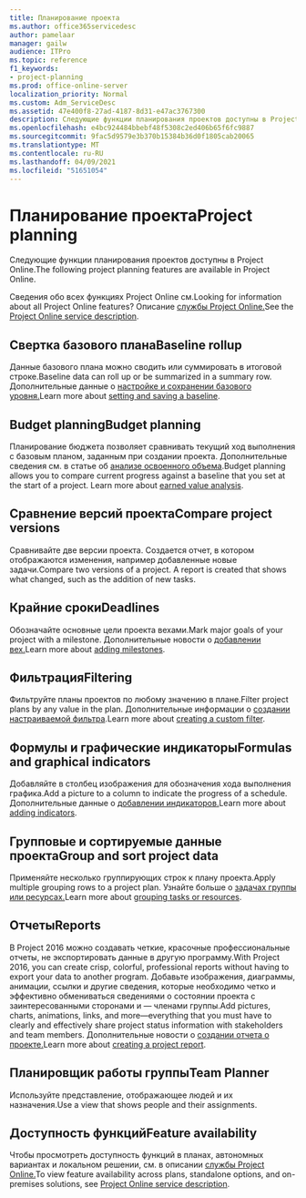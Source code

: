 ```yaml
---
title: Планирование проекта
ms.author: office365servicedesc
author: pamelaar
manager: gailw
audience: ITPro
ms.topic: reference
f1_keywords:
- project-planning
ms.prod: office-online-server
localization_priority: Normal
ms.custom: Adm_ServiceDesc
ms.assetid: 47e400f8-27ad-4187-8d31-e47ac3767300
description: Следующие функции планирования проектов доступны в Project Online.
ms.openlocfilehash: e4bc924484bbebf48f5308c2ed406b65f6fc9887
ms.sourcegitcommit: 9fac5d9579e3b370b15384b36d0f1805cab20065
ms.translationtype: MT
ms.contentlocale: ru-RU
ms.lasthandoff: 04/09/2021
ms.locfileid: "51651054"
---
```

# <a name="project-planning"></a><span data-ttu-id="e7897-103">Планирование проекта</span><span class="sxs-lookup"><span data-stu-id="e7897-103">Project planning</span></span>

<span data-ttu-id="e7897-104">Следующие функции планирования проектов доступны в Project Online.</span><span class="sxs-lookup"><span data-stu-id="e7897-104">The following project planning features are available in Project Online.</span></span>
  
<span data-ttu-id="e7897-105">Сведения обо всех функциях Project Online см.</span><span class="sxs-lookup"><span data-stu-id="e7897-105">Looking for information about all Project Online features?</span></span> <span data-ttu-id="e7897-106">Описание [службы Project Online.](project-online-service-description.md)</span><span class="sxs-lookup"><span data-stu-id="e7897-106">See the [Project Online service description](project-online-service-description.md).</span></span>
  
## <a name="baseline-rollup"></a><span data-ttu-id="e7897-107">Свертка базового плана</span><span class="sxs-lookup"><span data-stu-id="e7897-107">Baseline rollup</span></span>

<span data-ttu-id="e7897-108">Данные базового плана можно сводить или суммировать в итоговой строке.</span><span class="sxs-lookup"><span data-stu-id="e7897-108">Baseline data can roll up or be summarized in a summary row.</span></span> <span data-ttu-id="e7897-109">Дополнительные данные о [настройке и сохранении базового уровня.](https://go.microsoft.com/fwlink/p/?LinkId=271346)</span><span class="sxs-lookup"><span data-stu-id="e7897-109">Learn more about [setting and saving a baseline](https://go.microsoft.com/fwlink/p/?LinkId=271346).</span></span>
  
## <a name="budget-planning"></a><span data-ttu-id="e7897-110">Budget planning</span><span class="sxs-lookup"><span data-stu-id="e7897-110">Budget planning</span></span>

<span data-ttu-id="e7897-p103">Планирование бюджета позволяет сравнивать текущий ход выполнения с базовым планом, заданным при создании проекта. Дополнительные сведения см. в статье об [анализе освоенного объема](https://go.microsoft.com/fwlink/p/?LinkId=271336).</span><span class="sxs-lookup"><span data-stu-id="e7897-p103">Budget planning allows you to compare current progress against a baseline that you set at the start of a project. Learn more about [earned value analysis](https://go.microsoft.com/fwlink/p/?LinkId=271336).</span></span>
  
## <a name="compare-project-versions"></a><span data-ttu-id="e7897-113">Сравнение версий проекта</span><span class="sxs-lookup"><span data-stu-id="e7897-113">Compare project versions</span></span>

<span data-ttu-id="e7897-p104">Сравнивайте две версии проекта. Создается отчет, в котором отображаются изменения, например добавленные новые задачи.</span><span class="sxs-lookup"><span data-stu-id="e7897-p104">Compare two versions of a project. A report is created that shows what changed, such as the addition of new tasks.</span></span>
  
## <a name="deadlines"></a><span data-ttu-id="e7897-116">Крайние сроки</span><span class="sxs-lookup"><span data-stu-id="e7897-116">Deadlines</span></span>

<span data-ttu-id="e7897-117">Обозначайте основные цели проекта вехами.</span><span class="sxs-lookup"><span data-stu-id="e7897-117">Mark major goals of your project with a milestone.</span></span> <span data-ttu-id="e7897-118">Дополнительные новости о [добавлении вех.](https://go.microsoft.com/fwlink/p/?LinkId=271339)</span><span class="sxs-lookup"><span data-stu-id="e7897-118">Learn more about [adding milestones](https://go.microsoft.com/fwlink/p/?LinkId=271339).</span></span>
  
## <a name="filtering"></a><span data-ttu-id="e7897-119">Фильтрация</span><span class="sxs-lookup"><span data-stu-id="e7897-119">Filtering</span></span>

<span data-ttu-id="e7897-120">Фильтруйте планы проектов по любому значению в плане.</span><span class="sxs-lookup"><span data-stu-id="e7897-120">Filter project plans by any value in the plan.</span></span> <span data-ttu-id="e7897-121">Дополнительные информации о [создании настраиваемой фильтра](https://go.microsoft.com/fwlink/p/?LinkId=271341).</span><span class="sxs-lookup"><span data-stu-id="e7897-121">Learn more about [creating a custom filter](https://go.microsoft.com/fwlink/p/?LinkId=271341).</span></span>
  
## <a name="formulas-and-graphical-indicators"></a><span data-ttu-id="e7897-122">Формулы и графические индикаторы</span><span class="sxs-lookup"><span data-stu-id="e7897-122">Formulas and graphical indicators</span></span>

<span data-ttu-id="e7897-123">Добавляйте в столбец изображения для обозначения хода выполнения графика.</span><span class="sxs-lookup"><span data-stu-id="e7897-123">Add a picture to a column to indicate the progress of a schedule.</span></span> <span data-ttu-id="e7897-124">Дополнительные данные о [добавлении индикаторов.](https://go.microsoft.com/fwlink/p/?LinkId=271340)</span><span class="sxs-lookup"><span data-stu-id="e7897-124">Learn more about [adding indicators](https://go.microsoft.com/fwlink/p/?LinkId=271340).</span></span>
  
## <a name="group-and-sort-project-data"></a><span data-ttu-id="e7897-125">Групповые и сортируемые данные проекта</span><span class="sxs-lookup"><span data-stu-id="e7897-125">Group and sort project data</span></span>

<span data-ttu-id="e7897-126">Применяйте несколько группирующих строк к плану проекта.</span><span class="sxs-lookup"><span data-stu-id="e7897-126">Apply multiple grouping rows to a project plan.</span></span> <span data-ttu-id="e7897-127">Узнайте больше о [задачах группы или ресурсах.](https://go.microsoft.com/fwlink/p/?LinkId=271326)</span><span class="sxs-lookup"><span data-stu-id="e7897-127">Learn more about [grouping tasks or resources](https://go.microsoft.com/fwlink/p/?LinkId=271326).</span></span>
  
## <a name="reports"></a><span data-ttu-id="e7897-128">Отчеты</span><span class="sxs-lookup"><span data-stu-id="e7897-128">Reports</span></span>

<span data-ttu-id="e7897-129">В Project 2016 можно создавать четкие, красочные профессиональные отчеты, не экспортировать данные в другую программу.</span><span class="sxs-lookup"><span data-stu-id="e7897-129">With Project 2016, you can create crisp, colorful, professional reports without having to export your data to another program.</span></span> <span data-ttu-id="e7897-130">Добавьте изображения, диаграммы, анимации, ссылки и другие сведения, которые необходимо четко и эффективно обмениваться сведениями о состоянии проекта с заинтересованными сторонами и &mdash; членами группы.</span><span class="sxs-lookup"><span data-stu-id="e7897-130">Add pictures, charts, animations, links, and more&mdash;everything that you must have to clearly and effectively share project status information with stakeholders and team members.</span></span> <span data-ttu-id="e7897-131">Дополнительные новости о [создании отчета о проекте.](https://go.microsoft.com/fwlink/p/?LinkId=271349)</span><span class="sxs-lookup"><span data-stu-id="e7897-131">Learn more about [creating a project report](https://go.microsoft.com/fwlink/p/?LinkId=271349).</span></span>
  
## <a name="team-planner"></a><span data-ttu-id="e7897-132">Планировщик работы группы</span><span class="sxs-lookup"><span data-stu-id="e7897-132">Team Planner</span></span>

<span data-ttu-id="e7897-133">Используйте представление, отображающее людей и их назначения.</span><span class="sxs-lookup"><span data-stu-id="e7897-133">Use a view that shows people and their assignments.</span></span> 
  
## <a name="feature-availability"></a><span data-ttu-id="e7897-134">Доступность функций</span><span class="sxs-lookup"><span data-stu-id="e7897-134">Feature availability</span></span>

<span data-ttu-id="e7897-135">Чтобы просмотреть доступность функций в планах, автономных вариантах и локальном решении, см. в описании [службы Project Online.](project-online-service-description.md)</span><span class="sxs-lookup"><span data-stu-id="e7897-135">To view feature availability across plans, standalone options, and on-premises solutions, see [Project Online service description](project-online-service-description.md).</span></span>
  